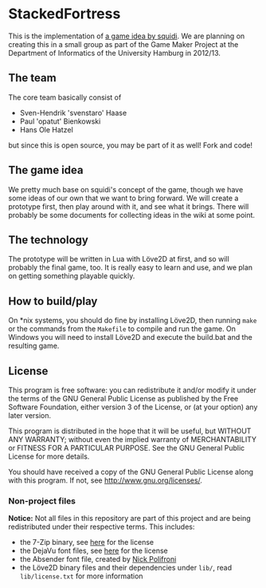 # StackedFortress

This is the implementation of [a game idea by squidi](http://www.squidi.net/three/entry.php?id=67). We are planning on creating this in a small group as part of the Game Maker Project at the Department of Informatics of the University Hamburg in 2012/13.

## The team

The core team basically consist of

- Sven-Hendrik 'svenstaro' Haase
- Paul 'opatut' Bienkowski
- Hans Ole Hatzel

but since this is open source, you may be part of it as well! Fork and code!

## The game idea

We pretty much base on squidi's concept of the game, though we have some ideas of our own that we want to bring forward. We will create a prototype first, then play around with it, and see what it brings. There will probably be some documents for collecting ideas in the wiki at some point.

## The technology

The prototype will be written in Lua with Löve2D at first, and so will probably the final game, too. It is really easy to learn and use, and we plan on getting something playable quickly.

## How to build/play

On \*nix systems, you should do fine by installing Löve2D, then running `make` or the commands from the `Makefile` to compile and run the game. On Windows you will need to install Löve2D and execute the build.bat and the resulting game.

## License

This program is free software: you can redistribute it and/or modify it under the terms of the GNU General Public License as published by the Free Software Foundation, either version 3 of the License, or (at your option) any later version.

This program is distributed in the hope that it will be useful, but WITHOUT ANY WARRANTY; without even the implied warranty of MERCHANTABILITY or FITNESS FOR A PARTICULAR PURPOSE.  See the GNU General Public License for more details.

You should have received a copy of the GNU General Public License along with this program. If not, see http://www.gnu.org/licenses/.

### Non-project files

**Notice:** Not all files in this repository are part of this project and are being redistributed under their respective terms. This includes:

- the 7-Zip binary, see [here](http://www.7-zip.org/license.txt) for the license
- the DejaVu font files, see [here](http://dejavu-fonts.org/wiki/License) for the license
- the Absender font file, created by [Nick Polifroni](http://www.remedy667.com/)
- the Löve2D binary files and their dependencies under `lib/`, read `lib/license.txt` for more information
